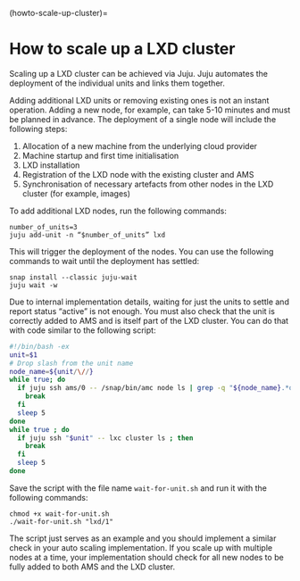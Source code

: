 (howto-scale-up-cluster)=
# How to scale up a LXD cluster

Scaling up a LXD cluster can be achieved via Juju. Juju automates the deployment of the individual units and links them together.

Adding additional LXD units or removing existing ones is not an instant operation. Adding a new node, for example, can take 5-10 minutes and must be planned in advance. The deployment of a single node will include the following steps:

1. Allocation of a new machine from the underlying cloud provider
2. Machine startup and first time initialisation
3. LXD installation
4. Registration of the LXD node with the existing cluster and AMS
5. Synchronisation of necessary artefacts from other nodes in the LXD cluster (for example, images)

To add additional LXD nodes, run the following commands:

    number_of_units=3
    juju add-unit -n “$number_of_units” lxd

This will trigger the deployment of the nodes. You can use the following commands to wait until the deployment has settled:

    snap install --classic juju-wait
    juju wait -w

Due to internal implementation details, waiting for just the units to settle and report status “active” is not enough. You must also check that the unit is correctly added to AMS and is itself part of the LXD cluster. You can do that with code similar to the following script:

```bash
#!/bin/bash -ex
unit=$1
# Drop slash from the unit name
node_name=${unit/\//}
while true; do
  if juju ssh ams/0 -- /snap/bin/amc node ls | grep -q "${node_name}.*online" ; then
    break
  fi
  sleep 5
done
while true ; do
  if juju ssh "$unit" -- lxc cluster ls ; then
    break
  fi
  sleep 5
done
```

Save the script with the file name `wait-for-unit.sh` and run it with the following commands:

    chmod +x wait-for-unit.sh
    ./wait-for-unit.sh "lxd/1"

The script just serves as an example and you should implement a similar check in your auto scaling implementation. If you scale up with multiple nodes at a time, your implementation should check for all new nodes to be fully added to both AMS and the LXD cluster.

